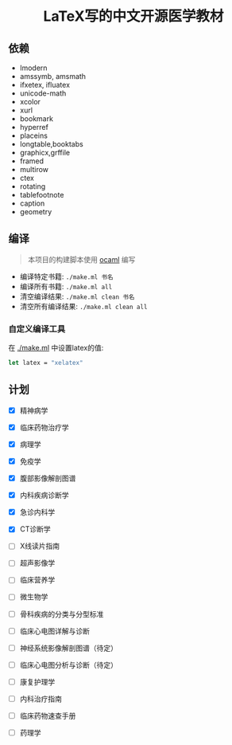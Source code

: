 
<div align="center">

# LaTeX写的中文开源医学教材

</div>

## 依赖
- lmodern
- amssymb, amsmath
- ifxetex, ifluatex
- unicode-math
- xcolor
- xurl
- bookmark
- hyperref
- placeins
- longtable,booktabs
- graphicx,grffile
- framed
- multirow
- ctex
- rotating
- tablefootnote
- caption
- geometry

## 编译
> 本项目的构建脚本使用 [ocaml](ocaml.org) 编写

- 编译特定书籍: `./make.ml 书名`
- 编译所有书籍: `./make.ml all`
- 清空编译结果: `./make.ml clean 书名`
- 清空所有编译结果: `./make.ml clean all`

### 自定义编译工具

在 [./make.ml](./make.ml) 中设置latex的值:
```ocaml
let latex = "xelatex"
```

## 计划
- [x] 精神病学
- [x] 临床药物治疗学
- [x] 病理学
- [x] 免疫学
- [x] 腹部影像解剖图谱
- [x] 内科疾病诊断学
- [x] 急诊内科学
- [x] CT诊断学
- [ ] X线读片指南
- [ ] 超声影像学
- [ ] 临床营养学
- [ ] 微生物学
- [ ] 骨科疾病的分类与分型标准
- [ ] 临床心电图详解与诊断
- [ ] 神经系统影像解剖图谱（待定）
- [ ] 临床心电图分析与诊断（待定）
- [ ] 康复护理学
- [ ] 内科治疗指南
- [ ] 临床药物速查手册
- [ ] 药理学

